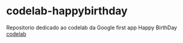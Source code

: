 # codelab-happybirthday
Repositorio dedicado ao codelab da Google first app Happy BirthDay [codelab](https://developer.android.com/codelabs/basic-android-kotlin-compose-text-composables?authuser=1&hl=pt-br&continue=https%3A%2F%2Fdeveloper.android.com%2Fcourses%2Fpathways%2Fandroid-basics-compose-unit-1-pathway-3%3Fauthuser%3D1%26hl%3Dpt-br%23codelab-https%3A%2F%2Fdeveloper.android.com%2Fcodelabs%2Fbasic-android-kotlin-compose-text-composables#0)
